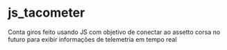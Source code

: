 # js_tacometer
Conta giros feito usando JS com objetivo de conectar ao assetto corsa no futuro para exibir informações de telemetria em tempo real
